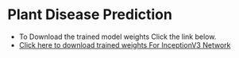 # Plant Disease Prediction

- To Download the trained model weights Click the link below.
- [Click here to download trained weights For InceptionV3 Network](https://drive.google.com/file/d/1qjSX8-qUaNVig_pGpvCLiMwoaFkfSDvr/view?usp=sharing)